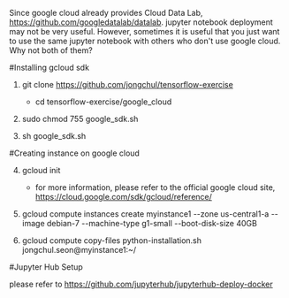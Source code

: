  Since google cloud already provides Cloud Data Lab, https://github.com/googledatalab/datalab. 
 jupyter notebook deployment may not be very useful. However, sometimes it is useful that you just want to use the same jupyter notebook with others who don't use google cloud. Why not both of them?

#Installing gcloud sdk 

 1. git clone https://github.com/jongchul/tensorflow-exercise
    - cd tensorflow-exercise/google_cloud 
 
 2. sudo chmod 755 google_sdk.sh 

 3. sh google_sdk.sh
 
 
 #Creating instance on google cloud

 4. gcloud init
    - for more information, please refer to the official google cloud site, https://cloud.google.com/sdk/gcloud/reference/

 5. gcloud compute instances create myinstance1 --zone us-central1-a --image debian-7 --machine-type g1-small --boot-disk-size 40GB

 6. gcloud compute copy-files python-installation.sh jongchul.seon@myinstance1:~/
 
 
 #Jupyter Hub Setup 
 
 please refer to 
  https://github.com/jupyterhub/jupyterhub-deploy-docker



